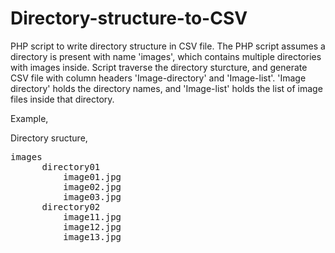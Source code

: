 # Directory-structure-to-CSV
PHP script to write directory structure in CSV file.
The PHP script assumes a directory is present with name 'images', which contains multiple directories with images inside.
Script traverse the directory sturcture, and generate CSV file with column headers 'Image-directory' and 'Image-list'.
'Image directory' holds the directory names, and 'Image-list' holds the list of image files inside that directory.

Example,

Directory sructure,
<pre>
images
      directory01
          image01.jpg
          image02.jpg
          image03.jpg
      directory02
          image11.jpg
          image12.jpg
          image13.jpg
</pre?          
imagelist.csv,

Image-directory | Image-list   
-------------- | -------------
directory01 | image01.jpg,image02.jpg,image03.jpg,
directory02 | image11.jpg,image12.jpg,image13.jpg,
